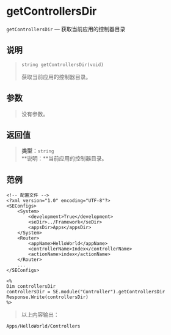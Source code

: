 getControllersDir
=================
`getControllersDir` &mdash; 获取当前应用的控制器目录

说明
----
>     string getControllersDir(void)
> 获取当前应用的控制器目录。

参数
----
> 没有参数。

返回值
------
> **类型：**`string`  
> **说明：**当前应用的控制器目录。

范例
----
>
    <!-- 配置文件 -->
    <?xml version="1.0" encoding="UTF-8"?>
    <SEConfigs>
        <System>
            <development>True</development>
            <seDir>../Framework</seDir>
            <appsDir>Apps</appsDir>
        </System>
        <Router>
            <appName>HelloWorld</appName>
            <controllerName>Index</controllerName>
            <actionName>index</actionName>
        </Router>
        ...
    </SEConfigs>
>>
>
    <%
    Dim controllersDir
    controllersDir = SE.module("Controller").getControllersDir
    Response.Write(controllersDir)
    %>
> 以上内容输出：
>
    Apps/HelloWorld/Controllers